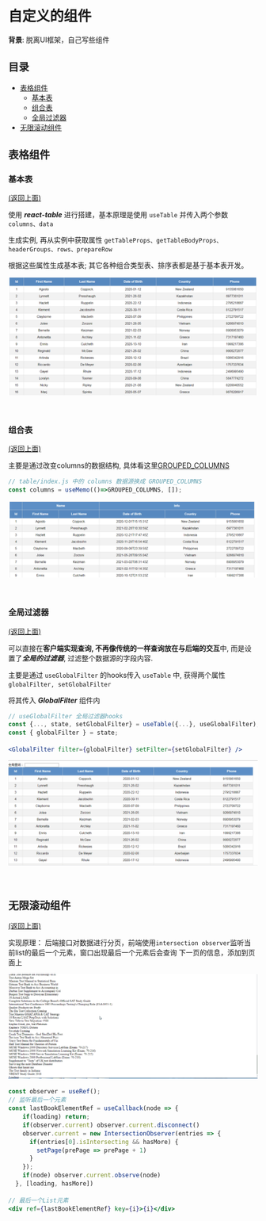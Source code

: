 # 自定义的组件

**背景**: 脱离UI框架，自己写些组件


## 目录

- [表格组件](#表格组件)
    - [基本表](#基本表) 
    - [组合表](#组合表)
    - [全局过滤器](#全局过滤器)
- [无限滚动组件](#无限组件)

## 表格组件

### 基本表
[(返回上面)](#目录)

使用 ***react-table*** 进行搭建，基本原理是使用 ```useTable``` 并传入两个参数 ```columns、data```

生成实例, 再从实例中获取属性 ```getTableProps、getTableBodyProps、headerGroups、rows、prepareRow``` 

根据这些属性生成基本表; 其它各种组合类型表、排序表都是基于基本表开发。

![basic table](https://github.com/BlueOrgreen/basic-conponents/blob/master/imgs/basic-component.png)

<br />

### 组合表
[(返回上面)](#目录)

主要是通过改变columns的数据结构, 
具体看这里[GROUPED_COLUMNS](https://github.com/BlueOrgreen/basic-conponents/blob/master/src/components/table/columns.js)

```js
// table/index.js 中的 columns 数据源换成 GROUPED_COLUMNS
const columns = useMemo(()=>GROUPED_COLUMNS, []);
```

![header-group-table](https://github.com/BlueOrgreen/basic-conponents/blob/master/imgs/header-group-table.png)

<br />

### 全局过滤器
[(返回上面)](#目录)

可以直接在**客户端实现查询, 不再像传统的一样查询放在与后端的交互**中, 而是设置了***全局的过滤器***, 过滤整个数据源的字段内容.

主要是通过 ```useGlobalFilter``` 的hooks传入 ```useTable``` 中, 获得两个属性 ```globalFilter, setGlobalFilter```

将其传入 ***GlobalFilter*** 组件内

```jsx
// useGlobalFilter 全局过滤器hooks
const {..., state, setGlobalFilter} = useTable({...}, useGlobalFilter);
const { globalFilter } = state;

<GlobalFilter filter={globalFilter} setFilter={setGlobalFilter} />
```

![global-filter](https://github.com/BlueOrgreen/basic-conponents/blob/master/imgs/globaFilter.gif)

<br />

## 无限滚动组件
[(返回上面)](#目录)

实现原理： 后端接口对数据进行分页，前端使用`intersection observer`监听当前list的最后一个元素，窗口出现最后一个元素后会查询
下一页的信息，添加到页面上

![infinite-scroll](https://github.com/BlueOrgreen/basic-conponents/blob/master/imgs/infinite-scroll.gif)

```jsx
const observer = useRef();
// 监听最后一个元素
const lastBookElementRef = useCallback(node => {
    if(loading) return;
    if(observer.current) observer.current.disconnect()
    observer.current = new IntersectionObserver(entries => {
      if(entries[0].isIntersecting && hasMore) {
        setPage(prePage => prePage + 1)
      }
    });
    if(node) observer.current.observe(node)
  }, [loading, hasMore])
  
// 最后一个List元素
<div ref={lastBookElementRef} key={i}>{i}</div>
```
